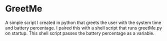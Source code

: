# GreetMe

A simple script I created in python that greets the user with the system time and battery percentage. I paired this with a shell script that runs greetMe.py on startup. This shell script passes the battery percentage as a variable.
